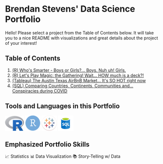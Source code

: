 # Brendan Stevens' Data Science Portfolio
Hello! Please select a project from the Table of Contents below. It will take you to a nice README with visualizations and great details about the project of your interest!

## Table of Contents

1. [(R) Who's Smarter - Boys or Girls?... Boys. Nuh uh! Girls.](https://github.com/bstevens00/Data-Science-Portfolio/tree/main/Project%201%20-%20Classify%20Gender%20by%20Test%20Grade%20-%20Synthetic)  
2. [(R) Let's Play Magic: the Gathering! Wait... HOW much is a deck?!](https://github.com/bstevens00/Data-Science-Portfolio/tree/main/Project%202%20-%20Predict%20Cost%20of%20Modern%20Deck)
3. <a href="https://public.tableau.com/app/profile/brendan.stevens5478/viz/TheAustinTexasAirBnBMarket___ItsSOHOTrightnow/Dashboard1"> (Tableau) The Austin Texas AirBnB Market... It's SO HOT right now</a>
4. [(SQL) Comparing Countries, Continents, Communities and... Conspiracies during COVID](https://github.com/bstevens00/Data-Science-Portfolio/tree/main/Project%204%20-%20Comparing%20Countries%2C%20Continents%2C%20Communities%2C%20and...%20Conspiracies%20during%20COVID)

## Tools and Languages in this Portfolio

![R Statistical Programming Language](<https://github.com/bstevens00/Data-Science-Portfolio/blob/main/images/r_logo.png> "R Statistical Programming Language")
![RStudio](<https://github.com/bstevens00/Data-Science-Portfolio/blob/main/images/r_studio_logo.png> "RStudio")
![Tableau](<https://github.com/bstevens00/Data-Science-Portfolio/blob/main/images/tableau_icon.png> "Tableau")
![SQL](<https://github.com/bstevens00/Data-Science-Portfolio/blob/main/images/SQL_icon.png> "SQL")

## Emphasized Portfolio Skills

:chart_with_upwards_trend: Statistics
:bar_chart: Data Visualization
:books: Story-Telling w/ Data
